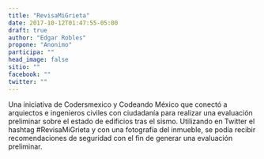 ```yaml
---
title: "RevisaMiGrieta"
date: 2017-10-12T01:47:55-05:00
draft: true
author: "Edgar Robles"
propone: "Anonimo"
participa: ""
head_image: false
sitio: ""
facebook: ""
twitter: ""
---
```

Una iniciativa de Codersmexico y Codeando México que conectó a arquiectos e ingenieros civiles con ciudadanía para realizar una evaluación preliminar sobre el estado de edificios tras el sismo. Utilizando en Twitter el hashtag #RevisaMiGrieta y con una fotografía del inmueble, se podía recibir recomendaciones de seguridad con el fin de generar una evaluación preliminar. 
